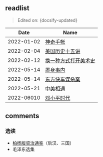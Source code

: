 ## readlist

> Edited on: {docsify-updated}

Date | Name
--- | ---
2022-01-02 | [神奇手帐](https://book.douban.com/subject/26586771/)
2022-02-04 | [美国历史十五讲](https://book.douban.com/subject/26466988/)
2022-02-12 | [换一种方式打开美术史](https://book.douban.com/subject/34786548/)
2022-05-14 | [置身事内](https://book.douban.com/subject/35546622/)
2022-05-14 | [东方快车谋杀案](https://book.douban.com/subject/30466191/)
2022-05-21| [中美相遇](https://book.douban.com/subject/35301514/)
2022-06010 | [邓小平时代](https://book.douban.com/subject/20424526/)


## comments

### 选读
- [柏杨版资治通鉴](https://book.douban.com/subject/34446495/)（后汉、三国）
- 毛泽东选集
